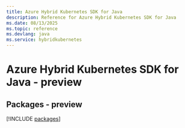 ```yaml
---
title: Azure Hybrid Kubernetes SDK for Java
description: Reference for Azure Hybrid Kubernetes SDK for Java
ms.date: 08/13/2025
ms.topic: reference
ms.devlang: java
ms.service: hybridkubernetes
---
```

# Azure Hybrid Kubernetes SDK for Java - preview
## Packages - preview
[!INCLUDE [packages](hybrid-kubernetes-index.md)]